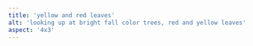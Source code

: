 ```yaml
---
title: 'yellow and red leaves'
alt: 'looking up at bright fall color trees, red and yellow leaves'
aspect: '4x3'
---
```

